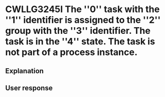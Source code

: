 # CWLLG3245I The ''0'' task with the ''1'' identifier is assigned to the ''2'' group with the ''3'' identifier. The task is in the ''4'' state. The task is not part of a process instance.

## Explanation

## User response
